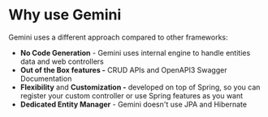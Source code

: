 # Why use Gemini

Gemini uses a different approach compared to other frameworks:

* **No Code Generation** - Gemini uses internal engine to handle entities data and web controllers
* **Out of the Box features -** CRUD APIs and OpenAPI3 Swagger Documentation
* **Flexibility** and **Customization -** developed on top of Spring, so you can register your custom controller or use Spring features as you want 
* **Dedicated Entity Manager** - Gemini doesn't use JPA and Hibernate

